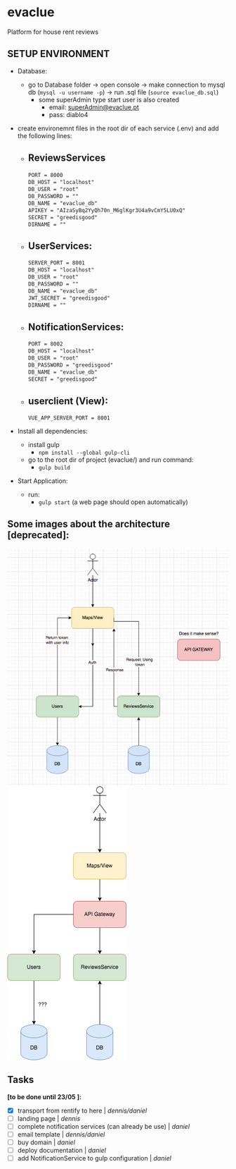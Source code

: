 # evaclue
Platform for house rent reviews

## SETUP ENVIRONMENT
- Database:
    - go to Database folder -> open console -> make connection to mysql db (``` mysql -u username -p ```) -> run .sql file (``` source evaclue_db.sql ```)
        - some superAdmin type start user is also created
            - email: superAdmin@evaclue.pt
            - pass: diablo4

- create environemnt files in the root dir of each service (.env) and add the following lines:
    - ReviewsServices
        - 
        ``` 
        PORT = 8000
        DB_HOST = "localhost"
        DB_USER = "root"
        DB_PASSWORD = ""
        DB_NAME = "evaclue_db"
        APIKEY = "AIzaSyBq2YyQh70n_M6glKgr3U4a9vCmY5LU0xQ"
        SECRET = "greedisgood"
        DIRNAME = "" 
        ```
    - UserServices:
        - 
        ```
        SERVER_PORT = 8001
        DB_HOST = "localhost"
        DB_USER = "root"
        DB_PASSWORD = ""
        DB_NAME = "evaclue_db"
        JWT_SECRET = "greedisgood"
        DIRNAME = ""
        ```
    - NotificationServices:
        - 
        ```
        PORT = 8002
        DB_HOST = "localhost"
        DB_USER = "root"
        DB_PASSWORD = "greedisgood"
        DB_NAME = "evaclue_db"
        SECRET = "greedisgood"
        ```
    - userclient (View):
        - 
        ```
        VUE_APP_SERVER_PORT = 8001
        ```

- Install all dependencies:
    - install gulp
        - ``` npm install --global gulp-cli ```
    - go to the root dir of project (evaclue/) and run command: 
        - ``` gulp build ```

- Start Application:
    - run:
        - ``` gulp start ``` (a web page should open automatically)

## Some images about the architecture [deprecated]:
![Screenshot](imgs/arq.png)
![Screenshot](imgs/wAPIGAT.png)

## Tasks
**[to be done until 23/05 ]:**
- [x] transport from rentify to here | *dennis/daniel*
- [ ] landing page | *dennis*
- [ ] complete notification services (can already be use) | *daniel*
- [ ] email template | *dennis/daniel*
- [ ] buy domain | *daniel*
- [ ] deploy documentation | *daniel*
- [ ] add NotificationService to gulp configuration | *daniel*
